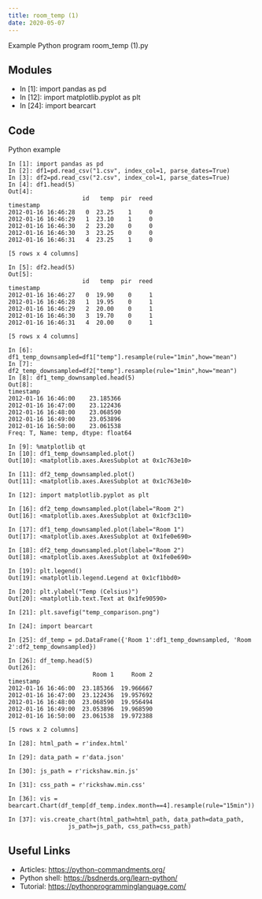 ```yaml
---
title: room_temp (1)
date: 2020-05-07
---
```

Example Python program room_temp (1).py

## Modules

* In [1]: import pandas as pd
* In [12]: import matplotlib.pyplot as plt
* In [24]: import bearcart

## Code

Python example

    In [1]: import pandas as pd
    In [2]: df1=pd.read_csv("1.csv", index_col=1, parse_dates=True)
    In [3]: df2=pd.read_csv("2.csv", index_col=1, parse_dates=True)
    In [4]: df1.head(5)
    Out[4]: 
                         id   temp  pir  reed
    timestamp                                
    2012-01-16 16:46:28   0  23.25    1     0
    2012-01-16 16:46:29   1  23.10    1     0
    2012-01-16 16:46:30   2  23.20    0     0
    2012-01-16 16:46:30   3  23.25    0     0
    2012-01-16 16:46:31   4  23.25    1     0
    
    [5 rows x 4 columns]
    
    In [5]: df2.head(5)
    Out[5]: 
                         id   temp  pir  reed
    timestamp                                
    2012-01-16 16:46:27   0  19.90    0     1
    2012-01-16 16:46:28   1  19.95    0     1
    2012-01-16 16:46:29   2  20.00    0     1
    2012-01-16 16:46:30   3  19.70    0     1
    2012-01-16 16:46:31   4  20.00    0     1
    
    [5 rows x 4 columns]
    
    In [6]: df1_temp_downsampled=df1["temp"].resample(rule="1min",how="mean")
    In [7]: df2_temp_downsampled=df2["temp"].resample(rule="1min",how="mean")
    In [8]: df1_temp_downsampled.head(5)
    Out[8]: 
    timestamp
    2012-01-16 16:46:00    23.185366
    2012-01-16 16:47:00    23.122436
    2012-01-16 16:48:00    23.068590
    2012-01-16 16:49:00    23.053896
    2012-01-16 16:50:00    23.061538
    Freq: T, Name: temp, dtype: float64
    
    In [9]: %matplotlib qt
    In [10]: df1_temp_downsampled.plot()
    Out[10]: <matplotlib.axes.AxesSubplot at 0x1c763e10>
    
    In [11]: df2_temp_downsampled.plot()
    Out[11]: <matplotlib.axes.AxesSubplot at 0x1c763e10>
    
    In [12]: import matplotlib.pyplot as plt
    
    In [16]: df2_temp_downsampled.plot(label="Room 2")
    Out[16]: <matplotlib.axes.AxesSubplot at 0x1cf3c110>
    
    In [17]: df1_temp_downsampled.plot(label="Room 1")
    Out[17]: <matplotlib.axes.AxesSubplot at 0x1fe0e690>
    
    In [18]: df2_temp_downsampled.plot(label="Room 2")
    Out[18]: <matplotlib.axes.AxesSubplot at 0x1fe0e690>
    
    In [19]: plt.legend()
    Out[19]: <matplotlib.legend.Legend at 0x1cf1bbd0>
    
    In [20]: plt.ylabel("Temp (Celsius)")
    Out[20]: <matplotlib.text.Text at 0x1fe90590>
    
    In [21]: plt.savefig("temp_comparison.png")
    
    In [24]: import bearcart
    
    In [25]: df_temp = pd.DataFrame({'Room 1':df1_temp_downsampled, 'Room 2':df2_temp_downsampled})
    
    In [26]: df_temp.head(5)
    Out[26]: 
                            Room 1     Room 2
    timestamp                                
    2012-01-16 16:46:00  23.185366  19.966667
    2012-01-16 16:47:00  23.122436  19.957692
    2012-01-16 16:48:00  23.068590  19.956494
    2012-01-16 16:49:00  23.053896  19.968590
    2012-01-16 16:50:00  23.061538  19.972388
    
    [5 rows x 2 columns]
    
    In [28]: html_path = r'index.html'
    
    In [29]: data_path = r'data.json'
    
    In [30]: js_path = r'rickshaw.min.js'
    
    In [31]: css_path = r'rickshaw.min.css'
    
    In [36]: vis = bearcart.Chart(df_temp[df_temp.index.month==4].resample(rule="15min"))
    
    In [37]: vis.create_chart(html_path=html_path, data_path=data_path,
                     js_path=js_path, css_path=css_path)
    

## Useful Links

- Articles: https://python-commandments.org/
- Python shell: https://bsdnerds.org/learn-python/
- Tutorial: https://pythonprogramminglanguage.com/
